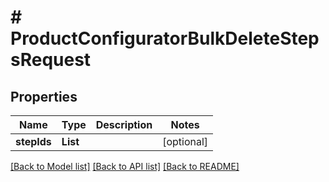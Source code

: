 # # ProductConfiguratorBulkDeleteStepsRequest


## Properties 


Name | Type | Description | Notes
------------ | ------------- | ------------- | -------------
**stepIds**| **List<String>** |   | [optional]


[[Back to Model list]](../../README.md#models) [[Back to API list]](../../README.md#endpoints) [[Back to README]](../../README.md)

